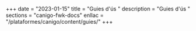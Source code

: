 +++
date        = "2023-01-15"
title       = "Guies d'ús "
description = "Guies d'ús "
sections    = "canigo-fwk-docs"
enllac      = "/plataformes/canigo/content/guies/"
+++

